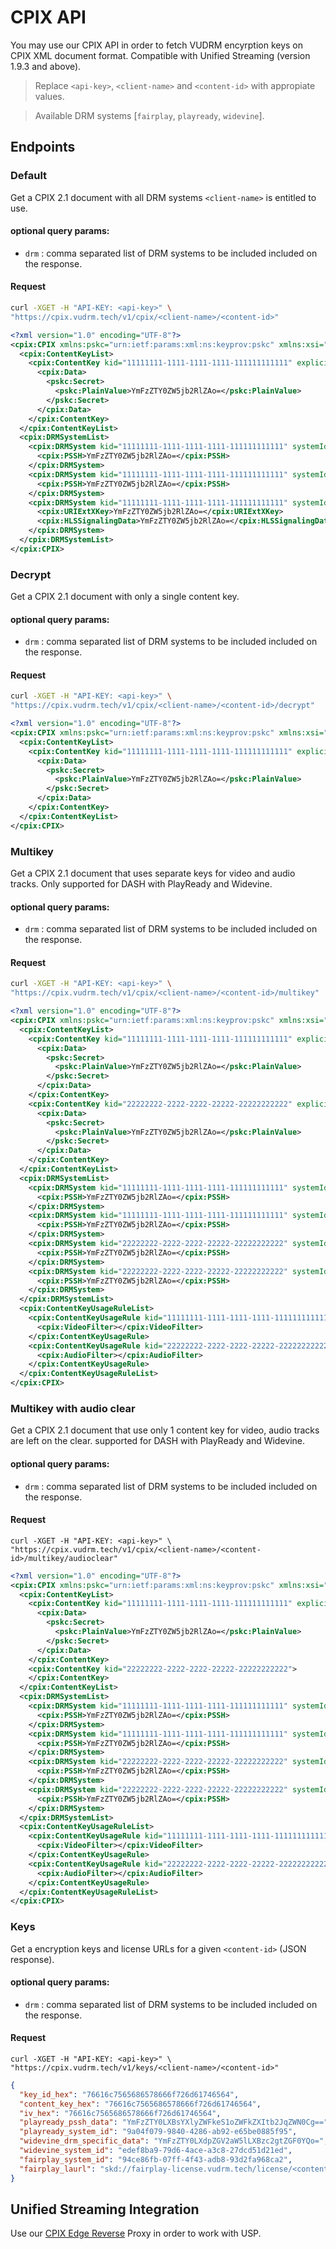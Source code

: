 # CPIX API

You may use our CPIX API in order to fetch VUDRM encyrption keys on CPIX XML document format. Compatible with Unified Streaming (version 1.9.3 and above).

> Replace `<api-key>`, `<client-name>` and `<content-id>` with appropiate values.

> Available DRM systems [`fairplay`, `playready`, `widevine`].

## Endpoints

### Default

Get a CPIX 2.1 document with all DRM systems `<client-name>` is entitled to use.

#### optional query params:

* `drm` : comma separated list of DRM systems to be included included on the response.

#### Request

```bash
curl -XGET -H "API-KEY: <api-key>" \
"https://cpix.vudrm.tech/v1/cpix/<client-name>/<content-id>"
```

```xml
<?xml version="1.0" encoding="UTF-8"?>
<cpix:CPIX xmlns:pskc="urn:ietf:params:xml:ns:keyprov:pskc" xmlns:xsi="urn:ietf:params:xml:ns:keyprov:pskc" xmlns:cpix="urn:dashif:org:cpix" xsi:schemaLocation="urn:dashif:org:cpix cpix.xsd">
  <cpix:ContentKeyList>
    <cpix:ContentKey kid="11111111-1111-1111-1111-111111111111" explicitIV="YmFzZTY0ZW5jb2RlZAo=">
      <cpix:Data>
        <pskc:Secret>
          <pskc:PlainValue>YmFzZTY0ZW5jb2RlZAo=</pskc:PlainValue>
        </pskc:Secret>
      </cpix:Data>
    </cpix:ContentKey>
  </cpix:ContentKeyList>
  <cpix:DRMSystemList>
    <cpix:DRMSystem kid="11111111-1111-1111-1111-111111111111" systemId="9a04f079-9840-4286-ab92-e65be0885f95">
      <cpix:PSSH>YmFzZTY0ZW5jb2RlZAo=</cpix:PSSH>
    </cpix:DRMSystem>
    <cpix:DRMSystem kid="11111111-1111-1111-1111-111111111111" systemId="edef8ba9-79d6-4ace-a3c8-27dcd51d21ed">
      <cpix:PSSH>YmFzZTY0ZW5jb2RlZAo=</cpix:PSSH>
    </cpix:DRMSystem>
    <cpix:DRMSystem kid="11111111-1111-1111-1111-111111111111" systemId="94ce86fb-07ff-4f43-adb8-93d2fa968ca2">
      <cpix:URIExtXKey>YmFzZTY0ZW5jb2RlZAo=</cpix:URIExtXKey>
      <cpix:HLSSignalingData>YmFzZTY0ZW5jb2RlZAo=</cpix:HLSSignalingData>
    </cpix:DRMSystem>
  </cpix:DRMSystemList>
</cpix:CPIX>
```

### Decrypt

Get a CPIX 2.1 document with only a single content key.

#### optional query params:

* `drm` : comma separated list of DRM systems to be included included on the response.

#### Request

```bash
curl -XGET -H "API-KEY: <api-key>" \
"https://cpix.vudrm.tech/v1/cpix/<client-name>/<content-id>/decrypt"
```

```xml
<?xml version="1.0" encoding="UTF-8"?>
<cpix:CPIX xmlns:pskc="urn:ietf:params:xml:ns:keyprov:pskc" xmlns:xsi="urn:ietf:params:xml:ns:keyprov:pskc" xmlns:cpix="urn:dashif:org:cpix" xsi:schemaLocation="urn:dashif:org:cpix cpix.xsd">
  <cpix:ContentKeyList>
    <cpix:ContentKey kid="11111111-1111-1111-1111-111111111111" explicitIV="YmFzZTY0ZW5jb2RlZAo=">
      <cpix:Data>
        <pskc:Secret>
          <pskc:PlainValue>YmFzZTY0ZW5jb2RlZAo=</pskc:PlainValue>
        </pskc:Secret>
      </cpix:Data>
    </cpix:ContentKey>
  </cpix:ContentKeyList>
</cpix:CPIX>
```

### Multikey

Get a CPIX 2.1 document that uses separate keys for video and audio tracks. Only supported for DASH with PlayReady and Widevine.

#### optional query params:

* `drm` : comma separated list of DRM systems to be included included on the response.

#### Request

```bash
curl -XGET -H "API-KEY: <api-key>" \
"https://cpix.vudrm.tech/v1/cpix/<client-name>/<content-id>/multikey"
```

```xml
<?xml version="1.0" encoding="UTF-8"?>
<cpix:CPIX xmlns:pskc="urn:ietf:params:xml:ns:keyprov:pskc" xmlns:xsi="urn:ietf:params:xml:ns:keyprov:pskc" xmlns:cpix="urn:dashif:org:cpix" xsi:schemaLocation="urn:dashif:org:cpix cpix.xsd">
  <cpix:ContentKeyList>
    <cpix:ContentKey kid="11111111-1111-1111-1111-111111111111" explicitIV="YmFzZTY0ZW5jb2RlZAo=">
      <cpix:Data>
        <pskc:Secret>
          <pskc:PlainValue>YmFzZTY0ZW5jb2RlZAo=</pskc:PlainValue>
        </pskc:Secret>
      </cpix:Data>
    </cpix:ContentKey>
    <cpix:ContentKey kid="22222222-2222-2222-22222-22222222222" explicitIV="YmFzZTY0ZW5jb2RlZAo=">
      <cpix:Data>
        <pskc:Secret>
          <pskc:PlainValue>YmFzZTY0ZW5jb2RlZAo=</pskc:PlainValue>
        </pskc:Secret>
      </cpix:Data>
    </cpix:ContentKey>
  </cpix:ContentKeyList>
  <cpix:DRMSystemList>
    <cpix:DRMSystem kid="11111111-1111-1111-1111-111111111111" systemId="9a04f079-9840-4286-ab92-e65be0885f95">
      <cpix:PSSH>YmFzZTY0ZW5jb2RlZAo=</cpix:PSSH>
    </cpix:DRMSystem>
    <cpix:DRMSystem kid="11111111-1111-1111-1111-111111111111" systemId="edef8ba9-79d6-4ace-a3c8-27dcd51d21ed">
      <cpix:PSSH>YmFzZTY0ZW5jb2RlZAo=</cpix:PSSH>
    </cpix:DRMSystem>
    <cpix:DRMSystem kid="22222222-2222-2222-22222-22222222222" systemId="9a04f079-9840-4286-ab92-e65be0885f95">
      <cpix:PSSH>YmFzZTY0ZW5jb2RlZAo=</cpix:PSSH>
    </cpix:DRMSystem>
    <cpix:DRMSystem kid="22222222-2222-2222-22222-22222222222" systemId="edef8ba9-79d6-4ace-a3c8-27dcd51d21ed">
      <cpix:PSSH>YmFzZTY0ZW5jb2RlZAo=</cpix:PSSH>
    </cpix:DRMSystem>
  </cpix:DRMSystemList>
  <cpix:ContentKeyUsageRuleList>
    <cpix:ContentKeyUsageRule kid="11111111-1111-1111-1111-111111111111">
      <cpix:VideoFilter></cpix:VideoFilter>
    </cpix:ContentKeyUsageRule>
    <cpix:ContentKeyUsageRule kid="22222222-2222-2222-22222-22222222222">
      <cpix:AudioFilter></cpix:AudioFilter>
    </cpix:ContentKeyUsageRule>
  </cpix:ContentKeyUsageRuleList>
</cpix:CPIX>
```

### Multikey with audio clear

Get a CPIX 2.1 document that use only 1 content key for video, audio tracks are left on the clear. supported for DASH with PlayReady and Widevine.

#### optional query params:

* `drm` : comma separated list of DRM systems to be included included on the response.

#### Request

```
curl -XGET -H "API-KEY: <api-key>" \
"https://cpix.vudrm.tech/v1/cpix/<client-name>/<content-id>/multikey/audioclear"
```

```xml
<?xml version="1.0" encoding="UTF-8"?>
<cpix:CPIX xmlns:pskc="urn:ietf:params:xml:ns:keyprov:pskc" xmlns:xsi="urn:ietf:params:xml:ns:keyprov:pskc" xmlns:cpix="urn:dashif:org:cpix" xsi:schemaLocation="urn:dashif:org:cpix cpix.xsd">
  <cpix:ContentKeyList>
    <cpix:ContentKey kid="11111111-1111-1111-1111-111111111111" explicitIV="YmFzZTY0ZW5jb2RlZAo=">
      <cpix:Data>
        <pskc:Secret>
          <pskc:PlainValue>YmFzZTY0ZW5jb2RlZAo=</pskc:PlainValue>
        </pskc:Secret>
      </cpix:Data>
    </cpix:ContentKey>
    <cpix:ContentKey kid="22222222-2222-2222-22222-22222222222">
    </cpix:ContentKey>
  </cpix:ContentKeyList>
  <cpix:DRMSystemList>
    <cpix:DRMSystem kid="11111111-1111-1111-1111-111111111111" systemId="9a04f079-9840-4286-ab92-e65be0885f95">
      <cpix:PSSH>YmFzZTY0ZW5jb2RlZAo=</cpix:PSSH>
    </cpix:DRMSystem>
    <cpix:DRMSystem kid="11111111-1111-1111-1111-111111111111" systemId="edef8ba9-79d6-4ace-a3c8-27dcd51d21ed">
      <cpix:PSSH>YmFzZTY0ZW5jb2RlZAo=</cpix:PSSH>
    </cpix:DRMSystem>
    <cpix:DRMSystem kid="22222222-2222-2222-22222-22222222222" systemId="9a04f079-9840-4286-ab92-e65be0885f95">
      <cpix:PSSH>YmFzZTY0ZW5jb2RlZAo=</cpix:PSSH>
    </cpix:DRMSystem>
    <cpix:DRMSystem kid="22222222-2222-2222-22222-22222222222" systemId="edef8ba9-79d6-4ace-a3c8-27dcd51d21ed">
      <cpix:PSSH>YmFzZTY0ZW5jb2RlZAo=</cpix:PSSH>
    </cpix:DRMSystem>
  </cpix:DRMSystemList>
  <cpix:ContentKeyUsageRuleList>
    <cpix:ContentKeyUsageRule kid="11111111-1111-1111-1111-111111111111">
      <cpix:VideoFilter></cpix:VideoFilter>
    </cpix:ContentKeyUsageRule>
    <cpix:ContentKeyUsageRule kid="22222222-2222-2222-22222-22222222222">
      <cpix:AudioFilter></cpix:AudioFilter>
    </cpix:ContentKeyUsageRule>
  </cpix:ContentKeyUsageRuleList>
</cpix:CPIX>
```

### Keys

Get a encryption keys and license URLs for a given `<content-id>` (JSON response).

#### optional query params:

* `drm` : comma separated list of DRM systems to be included included on the response.

#### Request

```
curl -XGET -H "API-KEY: <api-key>" \
"https://cpix.vudrm.tech/v1/keys/<client-name>/<content-id>"
```

```json
{
  "key_id_hex": "76616c7565686578666f726d61746564",
  "content_key_hex": "76616c7565686578666f726d61746564",
  "iv_hex": "76616c7565686578666f726d61746564",
  "playready_pssh_data": "YmFzZTY0LXBsYXlyZWFkeS1oZWFkZXItb2JqZWN0Cg==",
  "playready_system_id": "9a04f079-9840-4286-ab92-e65be0885f95",
  "widevine_drm_specific_data": "YmFzZTY0LXdpZGV2aW5lLXBzc2gtZGF0YQo=",
  "widevine_system_id": "edef8ba9-79d6-4ace-a3c8-27dcd51d21ed",
  "fairplay_system_id": "94ce86fb-07ff-4f43-adb8-93d2fa968ca2",
  "fairplay_laurl": "skd://fairplay-license.vudrm.tech/license/<content-id>"
}
```

## Unified Streaming Integration

Use our [CPIX Edge Reverse](https://cloud.docker.com/u/vualto/repository/docker/vualto/cpix-proxy) Proxy in order to work with USP.

